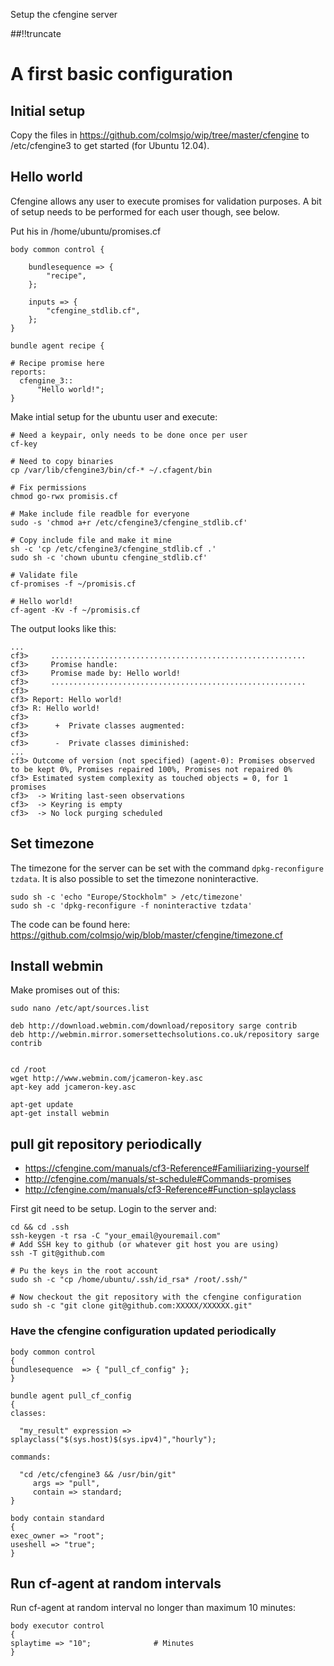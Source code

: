 Setup the cfengine server

[meta:author]: <> (Jonas Colmsjo)
[meta:title]: <> (Cfengine server basic setup)
[meta:date]: <> (2012-08-30)
[meta:nested:key]: <> (Metadata value)

##!!truncate


# A first basic configuration

## Initial setup

Copy the files in https://github.com/colmsjo/wip/tree/master/cfengine to /etc/cfengine3 to get started (for Ubuntu 12.04).

## Hello world

Cfengine allows any user to execute promises for validation purposes. A bit of setup needs to be performed for each user though, see below.

Put his in /home/ubuntu/promises.cf
```
body common control {

    bundlesequence => {
        "recipe",
    };

    inputs => {
        "cfengine_stdlib.cf",
    };
}

bundle agent recipe {

# Recipe promise here
reports:
  cfengine_3::
      "Hello world!";
}
```

Make intial setup for the ubuntu user and execute:
```
# Need a keypair, only needs to be done once per user
cf-key

# Need to copy binaries
cp /var/lib/cfengine3/bin/cf-* ~/.cfagent/bin

# Fix permissions
chmod go-rwx promisis.cf 

# Make include file readble for everyone
sudo -s 'chmod a+r /etc/cfengine3/cfengine_stdlib.cf'

# Copy include file and make it mine
sh -c 'cp /etc/cfengine3/cfengine_stdlib.cf .'
sudo sh -c 'chown ubuntu cfengine_stdlib.cf'

# Validate file
cf-promises -f ~/promisis.cf 

# Hello world!
cf-agent -Kv -f ~/promisis.cf
```

The output looks like this:

```
...
cf3>     .........................................................
cf3>     Promise handle: 
cf3>     Promise made by: Hello world!
cf3>     .........................................................
cf3> 
cf3> Report: Hello world!
cf3> R: Hello world!
cf3> 
cf3>      +  Private classes augmented:
cf3> 
cf3>      -  Private classes diminished:
...
cf3> Outcome of version (not specified) (agent-0): Promises observed to be kept 0%, Promises repaired 100%, Promises not repaired 0%
cf3> Estimated system complexity as touched objects = 0, for 1 promises
cf3>  -> Writing last-seen observations
cf3>  -> Keyring is empty
cf3>  -> No lock purging scheduled
```

## Set timezone

The timezone for the server can be set with the command `dpkg-reconfigure tzdata`. It is also possible to set the timezone noninteractive.

```
sudo sh -c 'echo "Europe/Stockholm" > /etc/timezone'  
sudo sh -c 'dpkg-reconfigure -f noninteractive tzdata'
```

The code can be found here: https://github.com/colmsjo/wip/blob/master/cfengine/timezone.cf


## Install webmin


Make promises out of this:

```
sudo nano /etc/apt/sources.list

deb http://download.webmin.com/download/repository sarge contrib
deb http://webmin.mirror.somersettechsolutions.co.uk/repository sarge contrib


cd /root
wget http://www.webmin.com/jcameron-key.asc
apt-key add jcameron-key.asc

apt-get update
apt-get install webmin
```


## pull git repository periodically

* https://cfengine.com/manuals/cf3-Reference#Familiiarizing-yourself
* http://cfengine.com/manuals/st-schedule#Commands-promises
* http://cfengine.com/manuals/cf3-Reference#Function-splayclass

First git need to be setup. Login to the server and:
```
cd && cd .ssh
ssh-keygen -t rsa -C "your_email@youremail.com"
# Add SSH key to github (or whatever git host you are using)
ssh -T git@github.com

# Pu the keys in the root account
sudo sh -c "cp /home/ubuntu/.ssh/id_rsa* /root/.ssh/"

# Now checkout the git repository with the cfengine configuration
sudo sh -c "git clone git@github.com:XXXXX/XXXXXX.git"
```

### Have the cfengine configuration updated periodically

```
body common control
{
bundlesequence  => { "pull_cf_config" };
}

bundle agent pull_cf_config
{
classes:

  "my_result" expression => splayclass("$(sys.host)$(sys.ipv4)","hourly");

commands:

  "cd /etc/cfengine3 && /usr/bin/git"
     args => "pull",
     contain => standard;
}

body contain standard
{
exec_owner => "root";
useshell => "true";
}
```


## Run cf-agent at random intervals

Run cf-agent at random interval no longer than maximum 10 minutes:

```
body executor control
{
splaytime => "10";              # Minutes
}
```
